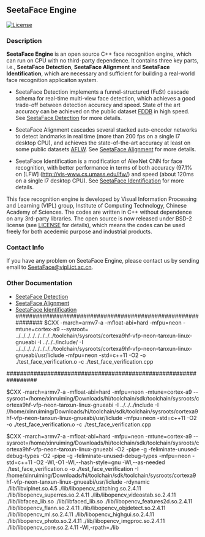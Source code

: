 ## SeetaFace Engine

[![License](https://img.shields.io/badge/license-BSD-blue.svg)](LICENSE)

### Description

**SeetaFace Engine** is an open source C++ face recognition engine, which can run on CPU with no third-party dependence. It contains three key parts, i.e., **SeetaFace Detection**, **SeetaFace Alignment** and **SeetaFace Identification**, which are necessary and sufficient for building a real-world face recognition applicaiton system. 

* SeetaFace Detection implements a funnel-structured (FuSt) cascade schema for real-time multi-view face detection, which achieves a good trade-off between detection accuracy and speed. State of the art accuracy can be achieved on the public dataset [FDDB](http://vis-www.cs.umass.edu/fddb/) in high speed. See [SeetaFace Detection](https://github.com/seetaface/SeetaFaceEngine/tree/master/FaceDetection) for more details. 

* SeetaFace Alignment cascades several stacked auto-encoder networks to detect landmarks in real time (more than 200 fps on a single I7 desktop CPU), and achieves the state-of-the-art accuracy at least on some public datasets [AFLW](http://lrs.icg.tugraz.at/research/aflw/). See [SeetaFace Alignment](https://github.com/seetaface/SeetaFaceEngine/tree/master/FaceAlignment) for more details. 

* SeetaFace Identification is a modification of AlexNet CNN for face recognition, with better performance in terms of both accuracy (97.1% on [LFW] (http://vis-www.cs.umass.edu/lfw/) and speed (about 120ms on a single I7 desktop CPU). See [SeetaFace Identification](https://github.com/seetaface/SeetaFaceEngine/tree/master/FaceIdentification) for more details. 

This face recognition engine is developed by Visual Information Processing and Learning (VIPL) group, Institute of Computing Technology, Chinese Academy of Sciences. The codes are written in C++ without dependence on any 3rd-party libraries. The open source is now released under BSD-2 license (see [LICENSE](LICENSE) for details), which means the codes can be used freely for both acedemic purpose and industrial products.

### Contact Info

If you have any problem on SeetaFace Engine, please contact us by sending email to SeetaFace@vipl.ict.ac.cn.


### Other Documentation

* [SeetaFace Detection](./FaceDetection/README.md)
* [SeetaFace Alignment](./FaceAlignment/README.md)
* [SeetaFace Identification](./FaceIdentification/README.md)
##############################################################
$CXX   -march=armv7-a -mfloat-abi=hard -mfpu=neon -mtune=cortex-a9 --sysroot= ../../../../../../../../toolchain/sysroots/cortexa9hf-vfp-neon-tanxun-linux-gnueabi -I ../../../include/ -I  ../../../../../../../../toolchain/sysroots/cortexa9hf-vfp-neon-tanxun-linux-gnueabi/usr/liclude -mfpu=neon -std=c++11 -O2  -o ./test_face_verification.o -c ./test_face_verification.cpp



#################################################################

 $CXX   -march=armv7-a -mfloat-abi=hard -mfpu=neon -mtune=cortex-a9 --sysroot=/home/xinruiming/Downloads/hi/toolchain/sdk/toolchain/sysroots/cortexa9hf-vfp-neon-tanxun-linux-gnueabi -I ../../../include -I //home/xinruiming/Downloads/hi/toolchain/sdk/toolchain/sysroots/cortexa9hf-vfp-neon-tanxun-linux-gnueabi/usr/liclude -mfpu=neon -std=c++11 -O2  -o ./test_face_verification.o -c ./test_face_verification.cpp



 $CXX  -march=armv7-a -mfloat-abi=hard -mfpu=neon -mtune=cortex-a9 --sysroot=/home/xinruiming/Downloads/hi/toolchain/sdk/toolchain/sysroots/cortexa9hf-vfp-neon-tanxun-linux-gnueabi   -O2 -pipe -g -feliminate-unused-debug-types   -O2 -pipe -g -feliminate-unused-debug-types  -mfpu=neon -std=c++11 -O2   -Wl,-O1 -Wl,--hash-style=gnu -Wl,--as-needed ./test_face_verification.o  -o ./test_face_verification -I /home/xinruiming/Downloads/hi/toolchain/sdk/toolchain/sysroots/cortexa9hf-vfp-neon-tanxun-linux-gnueabi/usr/liclude -rdynamic ./lib/libviplnet.so.4.5 ./lib/libopencv_stitching.so.2.4.11 ./lib/libopencv_superres.so.2.4.11 ./lib/libopencv_videostab.so.2.4.11  ./lib/libfacea_lib.so ./lib/libfaced_lib.so  ./lib/libopencv_features2d.so.2.4.11 ./lib/libopencv_flann.so.2.4.11 ./lib/libopencv_objdetect.so.2.4.11 ./lib/libopencv_ml.so.2.4.11 ./lib/libopencv_highgui.so.2.4.11 ./lib/libopencv_photo.so.2.4.11 ./lib/libopencv_imgproc.so.2.4.11 ./lib/libopencv_core.so.2.4.11 -Wl,-rpath=./lib
